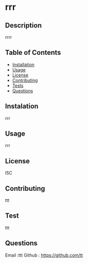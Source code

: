 # rrr

  
## Description

rrrr


## Table of Contents
    
  * [Installation](#instalation)
  * [Usage](#usage)
  * [License](#license)
  * [Contributing](#contributing)
  * [Tests](#test)
  * [Questions](#questions)

## Instalation

rrr


## Usage

rrr

## License

ISC
## Contributing

ttt

## Test
ttt

## Questions

 Email :ttt
 Github : https://github.com/tt


